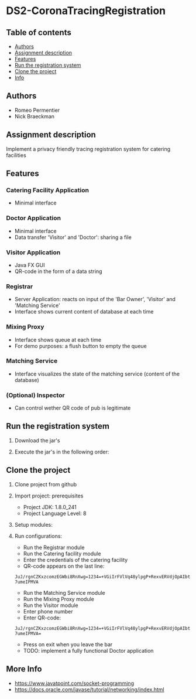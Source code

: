 # DS2-CoronaTracingRegistration

## Table of contents
* [Authors](#Authors)
* [Assignment description](#Assignment-description)
* [Features](#Features)
* [Run the registration system](#Run-the-registration-system)
* [Clone the project](#Clone-the-project)
* [Info](#Info)

## Authors
* Romeo Permentier
* Nick Braeckman

## Assignment description
Implement a privacy friendly tracing registration system for catering facilities

## Features

### Catering Facility Application
* Minimal interface

### Doctor Application
* Minimal interface
* Data transfer 'Visitor' and 'Doctor': sharing a file

### Visitor Application
* Java FX GUI
* QR-code in the form of a data string

### Registrar
* Server Application: reacts on input of the 'Bar Owner', 'Visitor' and 'Matching Service'
* Interface shows current content of database at each time

### Mixing Proxy
* Interface shows queue at each time
* For demo purposes: a flush button to empty the queue

### Matching Service
* Interface visualizes the state of the matching service (content of the database)

### (Optional) Inspector
* Can control wether QR code of pub is legitimate

## Run the registration system

1) Download the jar's

2) Execute the jar's in the following order:

## Clone the project

1. Clone project from github

2. Import project: prerequisites
   *  Project JDK: 1.8.0_241
   *  Project Language Level: 8
   
3. Setup modules:

4. Run configurations:

    * Run the Registrar module
    * Run the Catering facility module 
    * Enter the credentials of the catering facility
    * QR-code appears on the last line: 
    
   ```JuJ/rgnCZKxzcomzEGWbi8RnXwg=1234=+VGiIrFVlVq48ylpgP+RexvERVdjOpAIbt7umeIPMVA```
    
    * Run the Matching Service module
    * Run the Mixing Proxy module
    * Run the Visitor module
    * Enter phone number
    * Enter QR-code:
    
    ```JuJ/rgnCZKxzcomzEGWbi8RnXwg=1234=+VGiIrFVlVq48ylpgP+RexvERVdjOpAIbt7umeIPMVA=```
    
    * Press on exit when you leave the bar
    * TODO: implement a fully functional Doctor application
   
## More Info
* https://www.javatpoint.com/socket-programming
* https://docs.oracle.com/javase/tutorial/networking/index.html
